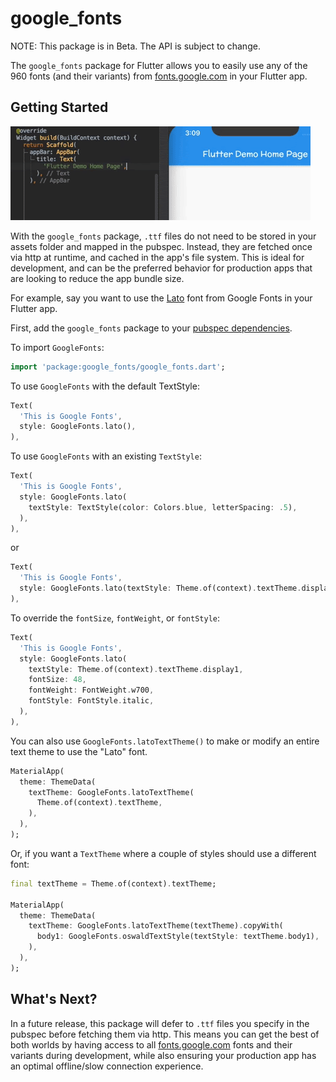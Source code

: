 # google_fonts

NOTE: This package is in Beta. The API is subject to change.

The `google_fonts` package for Flutter allows you to easily use any of the 960 fonts
(and their variants) from [fonts.google.com](fonts.google.com) in your Flutter app.

## Getting Started

![](https://raw.githubusercontent.com/material-components/material-components-flutter-experimental/master/google_fonts/main.gif)

With the `google_fonts` package, `.ttf` files do not need to be stored in your assets folder and mapped in
the pubspec. Instead, they are fetched once via http at runtime, and cached in the app's file system. This is ideal for development, and can be the preferred behavior for production apps that
are looking to reduce the app bundle size.

For example, say you want to use the [Lato](https://fonts.google.com/specimen/Lato) font from Google Fonts in your Flutter app.

First, add the `google_fonts` package to your [pubspec dependencies](https://pub.dev/packages/google_fonts#-installing-tab-).

To import `GoogleFonts`:

```dart
import 'package:google_fonts/google_fonts.dart';
```

To use `GoogleFonts` with the default TextStyle:

```dart
Text(
  'This is Google Fonts',
  style: GoogleFonts.lato(),
),
```

To use `GoogleFonts` with an existing `TextStyle`:

```dart
Text(
  'This is Google Fonts',
  style: GoogleFonts.lato(
    textStyle: TextStyle(color: Colors.blue, letterSpacing: .5),
  ),
),
```

or

```dart
Text(
  'This is Google Fonts',
  style: GoogleFonts.lato(textStyle: Theme.of(context).textTheme.display1),
),
```

To override the `fontSize`, `fontWeight`, or `fontStyle`:

```dart
Text(
  'This is Google Fonts',
  style: GoogleFonts.lato(
    textStyle: Theme.of(context).textTheme.display1,
    fontSize: 48,
    fontWeight: FontWeight.w700,
    fontStyle: FontStyle.italic,
  ),
),
```

You can also use `GoogleFonts.latoTextTheme()` to make or modify an entire text theme to use the "Lato" font.

```dart
MaterialApp(
  theme: ThemeData(
    textTheme: GoogleFonts.latoTextTheme(
      Theme.of(context).textTheme,
    ),
  ),
);
```

Or, if you want a `TextTheme` where a couple of styles should use a different font:

```dart
final textTheme = Theme.of(context).textTheme;

MaterialApp(
  theme: ThemeData(
    textTheme: GoogleFonts.latoTextTheme(textTheme).copyWith(
      body1: GoogleFonts.oswaldTextStyle(textStyle: textTheme.body1),
    ),
  ),
);
```

## What's Next?

In a future release, this package will defer to `.ttf` files you specify in the pubspec before fetching them via http. This means you can get the best of both worlds by having access to all [fonts.google.com](fonts.google.com) fonts and their variants during development, while also ensuring your production app has an optimal offline/slow connection experience.